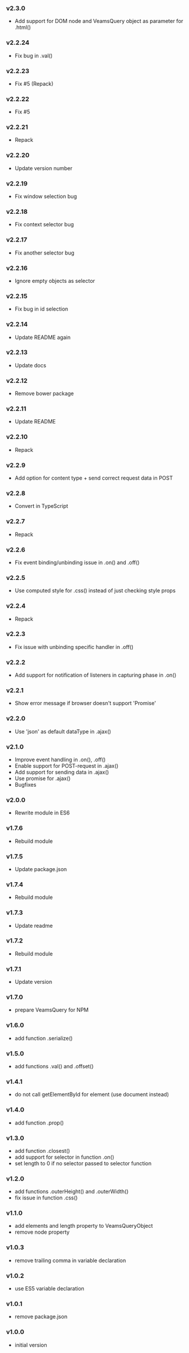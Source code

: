 ### v2.3.0
- Add support for DOM node and VeamsQuery object as parameter for .html() 

### v2.2.24
- Fix bug in .val()

### v2.2.23
- Fix #5 (Repack)

### v2.2.22
- Fix #5

### v2.2.21
- Repack

### v2.2.20
- Update version number

### v2.2.19
- Fix window selection bug

### v2.2.18
- Fix context selector bug

### v2.2.17
- Fix another selector bug

### v2.2.16
- Ignore empty objects as selector

### v2.2.15
- Fix bug in id selection

### v2.2.14
- Update README again

### v2.2.13
- Update docs

### v2.2.12
- Remove bower package

### v2.2.11
- Update README

### v2.2.10
- Repack

### v2.2.9
- Add option for content type + send correct request data in POST

### v2.2.8
- Convert in TypeScript

### v2.2.7
- Repack

### v2.2.6
- Fix event binding/unbinding issue in .on() and .off()

### v2.2.5
- Use computed style for .css() instead of just checking style props

### v2.2.4
- Repack

### v2.2.3
- Fix issue with unbinding specific handler in .off()

### v2.2.2
- Add support for notification of listeners in capturing phase in .on()

### v2.2.1
- Show error message if browser doesn't support 'Promise'

### v2.2.0
- Use 'json' as default dataType in .ajax()

### v2.1.0
- Improve event handling in .on(), .off()
- Enable support for POST-request in .ajax()
- Add support for sending data in .ajax()
- Use promise for .ajax()
- Bugfixes

### v2.0.0
- Rewrite module in ES6

### v1.7.6
- Rebuild module

### v1.7.5
- Update package.json

### v1.7.4
- Rebuild module

### v1.7.3
- Update readme

### v1.7.2
- Rebuild module

### v1.7.1
- Update version

### v1.7.0
- prepare VeamsQuery for NPM

### v1.6.0
- add function .serialize()

### v1.5.0
- add functions .val() and .offset()

### v1.4.1
- do not call getElementById for element (use document instead)

### v1.4.0
- add function .prop()

### v1.3.0
- add function .closest()
- add support for selector in function .on()
- set length to 0 if no selector passed to selector function

### v1.2.0
- add functions .outerHeight() and .outerWidth()
- fix issue in function .css()

### v1.1.0
- add elements and length property to VeamsQueryObject
- remove node property

### v1.0.3
- remove trailing comma in variable declaration

### v1.0.2
- use ES5 variable declaration

### v1.0.1
- remove package.json

### v1.0.0
- initial version